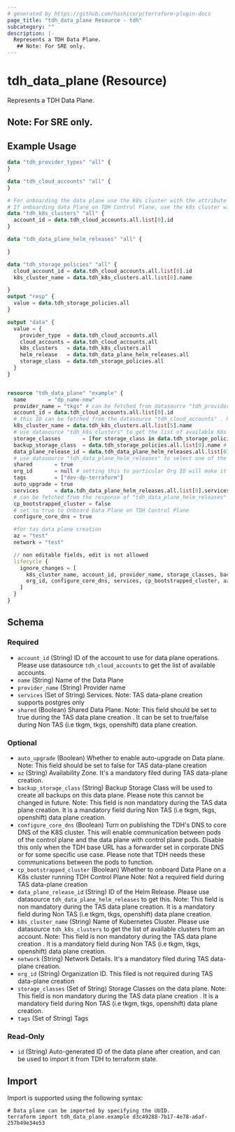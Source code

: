 ```yaml
---
# generated by https://github.com/hashicorp/terraform-plugin-docs
page_title: "tdh_data_plane Resource - tdh"
subcategory: ""
description: |-
  Represents a TDH Data Plane.
   ## Note: For SRE only.
---
```


# tdh_data_plane (Resource)

Represents a TDH Data Plane.
 ## Note: For SRE only.

## Example Usage

```terraform
data "tdh_provider_types" "all" {
}

data "tdh_cloud_accounts" "all" {
}

# For onboarding the data plane use the k8s cluster with the attribute "available" is set to true
# If onboarding data Plane on TDH Control Plane, use the k8s cluster with the attribute "cp_present" is set to true and "dp_present" is set to false
data "tdh_k8s_clusters" "all" {
  account_id = data.tdh_cloud_accounts.all.list[0].id
}

data "tdh_data_plane_helm_releases" "all" {

}

data "tdh_storage_policies" "all" {
  cloud_account_id = data.tdh_cloud_accounts.all.list[0].id
  k8s_cluster_name = data.tdh_k8s_clusters.all.list[0].name

}
output "resp" {
  value = data.tdh_storage_policies.all
}

output "data" {
  value = {
    provider_type  = data.tdh_cloud_accounts.all
    cloud_accounts = data.tdh_cloud_accounts.all
    k8s_clusters   = data.tdh_k8s_clusters.all
    helm_release   = data.tdh_data_plane_helm_releases.all
    storage_class  = data.tdh_storage_policies.all
  }
}


resource "tdh_data_plane" "example" {
  name       = "dp_name-new"
  provider_name = "tkgs" # can be fetched from datasource "tdh_provider_types"
  account_id = data.tdh_cloud_accounts.all.list[0].id
  # this ID can be fetched from the datasource "tdh_cloud_accounts" . Provider type can be verifies using the 'provider_type' field
  k8s_cluster_name = data.tdh_k8s_clusters.all.list[5].name
  # use datasource "tdh_k8s_clusters" to get the list of available K8s clusters.# For onboarding the data plane use the k8s cluster with the attribute "available" is set to tru. If onboarding Data Plane on TDH Control Plane, use the k8s cluster with the attribute "cp_present" is set to true and "dp_present" is set to false
  storage_classes       = [for storage_class in data.tdh_storage_policies.all.list : storage_class.name]
  backup_storage_class  = data.tdh_storage_policies.all.list[0].name # name of the storage class to use for backups
  data_plane_release_id = data.tdh_data_plane_helm_releases.all.list[0].id
  # use datasource "tdh_data_plane_helm_releases" to select one of the IDs
  shared       = true
  org_id       = null # setting this to particular Org ID will make it available to only that Org
  tags         = ["dev-dp-terraform"]
  auto_upgrade = true
  services     = data.tdh_data_plane_helm_releases.all.list[0].services
  # can be fetched from the response of "tdh_data_plane_helm_releases" services field
  cp_bootstrapped_cluster = false
  # set to true to Onboard Data Plane on TDH Control Plane
  configure_core_dns = true

  #for tas data plane creation
  az = "test"
  network = "test"

  // non editable fields, edit is not allowed
  lifecycle {
    ignore_changes = [
      k8s_cluster_name, account_id, provider_name, storage_classes, backup_storage_class, data_plane_release_id, shared,
      org_id, configure_core_dns, services, cp_bootstrapped_cluster, az, network
    ]
  }
}
```

<!-- schema generated by tfplugindocs -->
## Schema

### Required

- `account_id` (String) ID of the account to use for data plane operations. Please use datasource `tdh_cloud_accounts` to get the list of available accounts.
- `name` (String) Name of the Data Plane
- `provider_name` (String) Provider name
- `services` (Set of String) Services. 
 Note: TAS data-plane creation supports postgres only
- `shared` (Boolean) Shared Data Plane.
 Note: This field should be set to true during the TAS data plane creation . 
 It can be set to true/false during Non TAS (i.e tkgm, tkgs, openshift) data plane creation.

### Optional

- `auto_upgrade` (Boolean) Whether to enable auto-upgrade on Data plane.
 Note: This field should be set to false for TAS data-plane creation
- `az` (String) Availability Zone. It's a mandatory filed during TAS data-plane creation.
- `backup_storage_class` (String) Backup Storage Class will be used to create all backups on this data plane. Please note this cannot be changed in future.
 Note: This field is non mandatory during the TAS data plane creation. 
 It is a mandatory field during  Non TAS (i.e tkgm, tkgs, openshift) data plane creation.
- `configure_core_dns` (Boolean) Turn on publishing the TDH's DNS to core DNS of the K8S cluster. This will enable communication between pods of the control plane and the data plane with control plane pods. Disable this only when the TDH base URL has a forwarder set in corporate DNS or for some specific use case.
Please note that TDH needs these communications between the pods to function.
- `cp_bootstrapped_cluster` (Boolean) Whether to onboard Data Plane on a K8s cluster running TDH Control Plane 
 Note: Not a required field during TAS data-plane creation
- `data_plane_release_id` (String) ID of the Helm Release. Please use datasource `tdh_data_plane_helm_releases` to get this.
 Note: This field is non mandatory during the TAS data plane creation. 
 It is a mandatory field during  Non TAS (i.e tkgm, tkgs, openshift) data plane creation.
- `k8s_cluster_name` (String) Name of Kubernetes Cluster. Please use datasource `tdh_k8s_clusters` to get the list of available clusters from an account.
 Note: This field is non mandatory during the TAS data plane creation . 
 It is a mandatory field during Non TAS (i.e tkgm, tkgs, openshift) data plane creation.
- `network` (String) Network Details. It's a mandatory filed during TAS data-plane creation.
- `org_id` (String) Organization ID. This filed is not required during TAS data-plane creation
- `storage_classes` (Set of String) Storage Classes on the data plane. 
 Note: This field is non mandatory during the TAS data plane creation . 
 It is a mandatory field during Non TAS (i.e tkgm, tkgs, openshift) data plane creation.
- `tags` (Set of String) Tags

### Read-Only

- `id` (String) Auto-generated ID of the data plane after creation, and can be used to import it from TDH to terraform state.

## Import

Import is supported using the following syntax:

```shell
# Data plane can be imported by specifying the UUID.
terraform import tdh_data_plane.example d3c49288-7b17-4e78-a6af-257b49e34e53
```
